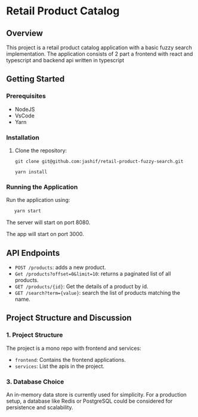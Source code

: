 # Retail Product Catalog

## Overview

This project is a retail product catalog application with a basic fuzzy search implementation.
The application consists of 2 part a frontend with react and typescript and backend api written in typescript

## Getting Started

### Prerequisites

- NodeJS
- VsCode
- Yarn

### Installation

1. Clone the repository:

   ```
   git clone git@github.com:jashif/retail-product-fuzzy-search.git

   yarn install

   ```

### Running the Application

Run the application using:

```bash
   yarn start
```

The server will start on port 8080.

The app will start on port 3000.

## API Endpoints

- `POST /products`: adds a new product.
- `Get /products?offset=0&limit=10`: returns a paginated list of all products.
- `GET /products/{id}`: Get the details of a product by id.
- `GET /search?term={value}`: search the list of products matching the name.

## Project Structure and Discussion

### 1. Project Structure

The project is a mono repo with frontend and services:

- `frontend`: Contains the frontend applications.
- `services`: List the apis in the project.

### 3. Database Choice

An in-memory data store is currently used for simplicity. For a production setup, a database like Redis or PostgreSQL could be considered for persistence and scalability.
